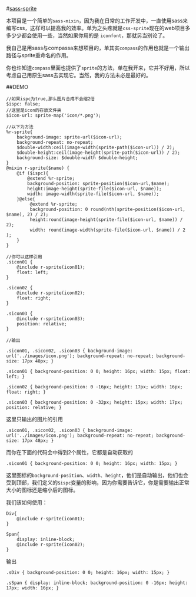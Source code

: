 #[sass-sprite](https://github.com/iuunhao/sass-sprite.git)

本项目是一个简单的`sass-mixin`，因为我在日常的工作开发中，一直使用sass来编写css，这样可以提高我的效率。单为之头疼就是`css-sprite`现在的web项目多多少少都会使用一些，当然如果你用的是 `iconfont`，那就另当别论了。

我自己是用sass与compassa来想项目的，单其实`compass`的作用也就是一个输出路径与sprite重命名的作用。

你也许知道`compass`里面也提供了`sprite`的方法，单在我开来，它并不好用，所以考虑自己用原生sass去实现它。当然，我的方法未必是最好的。

##DEMO
```
//如果ispc为true,那么图片合成不会缩2倍
$ispc: false;
//这里是icon的存放文件夹
$icon-url: sprite-map('icon/*.png');

//以下为方法
%r-sprite{ 
    background-image: sprite-url($icon-url);
    background-repeat: no-repeat;
    $double-width:ceil(image-width(sprite-path($icon-url)) / 2);
    $double-height:ceil(image-height(sprite-path($icon-url)) / 2);
    background-size: $double-width $double-height;
}
@mixin r-sprite($name) {
    @if ($ispc){
        @extend %r-sprite;
        background-position: sprite-position($icon-url,$name);
        height:image-height(sprite-file($icon-url, $name));
        width: image-width(sprite-file($icon-url, $name));
    }@else{
         @extend %r-sprite;
         background-position: 0 round(nth(sprite-position($icon-url, $name), 2) / 2);
         height:round(image-height(sprite-file($icon-url, $name)) / 2);
         width: round(image-width(sprite-file($icon-url, $name)) / 2 );
    }
}

//你可以这样引用
.sicon01 {
    @include r-sprite(icon01);
    float: left;
}

.sicon02 {
    @include r-sprite(icon02);
    float: right;
}

.sicon03 {
    @include r-sprite(icon03);
    position: relative;
}

//输出

.sicon01, .sicon02, .sicon03 { background-image: url('../images/icon.png'); background-repeat: no-repeat; background-size: 17px 48px; }

.sicon01 { background-position: 0 0; height: 16px; width: 15px; float: left; }

.sicon02 { background-position: 0 -16px; height: 17px; width: 16px; float: right; }

.sicon03 { background-position: 0 -32px; height: 15px; width: 17px; position: relative; }

```

这里只输出的图片的引用

```
.sicon01, .sicon02, .sicon03 { background-image: url('../images/icon.png'); background-repeat: no-repeat; background-size: 17px 48px; }

```

而你在下面的代码会中得到2个属性，它都是自动获取的

```
.sicon01 { background-position: 0 0; height: 16px; width: 15px; }

```
这里图标的`background-position`、`width`、`height`，他们是自动输出，他们也会受到顶部，我们定义的`$ispc`变量的影响，因为你需要告诉它，你是需要输出正常大小的图标还是缩小后的图标。

我们该如何使用：

```
Div{
    @include r-sprite(icon01); 
}

Span{
    display: inline-block;
    @include r-sprite(icon02); 
}
```
输出

```
.sDiv { background-position: 0 0; height: 16px; width: 15px; }

.sSpan { display: inline-block; background-position: 0 -16px; height: 17px; width: 16px; }

```


